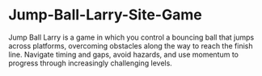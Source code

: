# Jump-Ball-Larry-Site-Game
Jump Ball Larry is a game in which you control a bouncing ball that jumps across platforms, overcoming obstacles along the way to reach the finish line. Navigate timing and gaps, avoid hazards, and use momentum to progress through increasingly challenging levels. 
